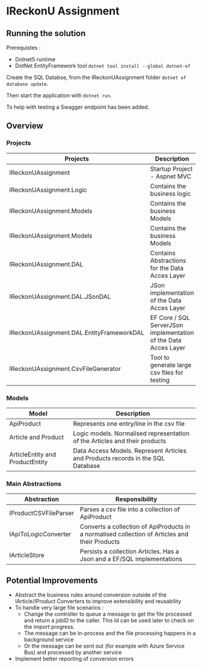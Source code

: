 # IReckonU Assignment

## Running the solution

Prerequistes :
* Dotnet5 runtime
* DotNet EntityFramework tool `dotnet tool install --global dotnet-ef`

Create the SQL Databse, from the IReckonUAssignment folder `dotnet ef database update`.

Then start the application with `dotnet run`.

To help with testing a Swagger endpoint has been added.

## Overview

### Projects

| Projects									| Description
| ---										| --- 
| IReckonUAssignment						| Startup Project - Aspnet MVC
| IReckonUAssignment.Logic					| Contains the business logic
| IReckonUAssignment.Models					| Contains the business Models
| IReckonUAssignment.Models					| Contains the business Models
| IReckonUAssignment.DAL					| Contains Abstractions for the Data Acces Layer
| IReckonUAssignment.DAL.JSonDAL			| JSon implementation of the Data Acces Layer
| IReckonUAssignment.DAL.EntityFrameworkDAL	| EF Core / SQL ServerJSon implementation of the Data Acces Layer
| IReckonUAssignment.CsvFileGenerator		| Tool to generate large csv files for testing

### Models

| Model									| Description
| ---									| --- 
| ApiProduct							| Represents one entry/line in the csv file
| Article and Product					| Logic models. Normalised representation of the Articles and their products
| ArticleEntity and ProductEntity		| Data Access Models. Represent Articles and Products records in the SQL Database


### Main Abstractions

| Abstraction				| Responsibility
| ---						| --- 
| IProductCSVFileParser		| Parses a csv file into a collection of ApiProduct
| IApiToLogicConverter		| Converts a collection of ApiProducts in a normalised collection of Articles and their Products
| IArticleStore				| Persists a collection Articles. Has a Json and a EF/SQL implementations

## Potential Improvements

* Abstract the business rules around conversion outside of the IArticle/IProduct Converters to improve extensibility and reusability
* To handle very large file scenarios :
	* Change the controller to queue a message to get the file processed and return a jobID to the caller. This Id can be used later to check on the import progress.
	* The message can be in-process and the file processing happens in a background service
	* Or the message can be sent out (for example with Azure Service Bus) and processed by another service
* Implement better reporting of conversion errors